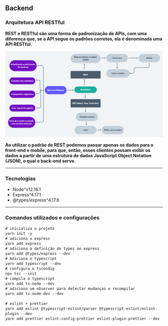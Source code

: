 ## Backend

### Arquitetura API RESTful

**REST e RESTful são uma forma de padronização de APIs, com uma diferença que, se a API segue os padrões corretos, ela é denominada uma API RESTful.**

<img src="https://raw.githubusercontent.com/rwietter/e-coleta/master/.github/architecture/NLW%402x.png" width="900px" alt="arquitetura do back-end">

**Ao utilizar o padrão de REST podemos passar apenas os dados para o front-end e mobile, para que, então, esses clientes possam exibir os dados a partir de uma estrutura de dados JavaScript Object Notation (JSON), o qual o back-end serve.**

---

### Tecnologias

- Node^v12.16.1
- Express^4.17.1
- @types/express^4.17.6

---

### Comandos utilizados e configurações

```shell
# inicializa o projeto
yarn init -y
# adiciona o express
yarn add express
# adiciona a definição de types ao express
yarn add @types/express --dev
# Adiciona o typescript
yarn add typescript --dev
# configura o tscondig
npx tsc --init
# compila o typescript
yarn add ts-node --dev
# adiciona um observer para detectar mudanças e recompilar
yarn add ts-node-dev --dev

# eslint + prettier
yarn add eslint @typescript-eslint/parser @typescript-eslint/eslint-plugin --dev
yarn add prettier eslint-config-prettier eslint-plugin-prettier --dev
```
